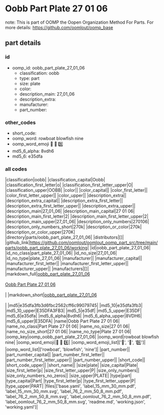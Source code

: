 # Oobb Part Plate 27 01 06  

note: This is part of OOMP the Oopen Organization Method For Parts. For more details: https://github.com/oomlout/oomp_base

##  part details





### id
* oomp_id: oobb_part_plate_27_01_06
  * classification: oobb
  * type: part
  * size: plate
  * color: 
  * description_main: 27_01_06
  * description_extra: 
  * manufacturer: 
  * part_number: 

### other_codes
* short_code: 
* oomp_word: rowboat blowfish nine
* oomp_word_emoji :rowboat: :blowfish: :nine:
* md5_6_alpha: 8vdh6
* md5_6: e35dfa

### all codes 
|classification|oobb|
|classification_capital|Oobb|
|classification_first_letter|o|
|classification_first_letter_upper|O|
|classification_upper|OOBB|
|color||
|color_capital||
|color_first_letter||
|color_first_letter_upper||
|color_upper||
|description_extra||
|description_extra_capital||
|description_extra_first_letter||
|description_extra_first_letter_upper||
|description_extra_upper||
|description_main|27_01_06|
|description_main_capital|27 01 06|
|description_main_first_letter|2|
|description_main_first_letter_upper|2|
|description_main_upper|27_01_06|
|description_only_numbers|270106|
|description_only_numbers_short|270k|
|description_or_color|270k|
|description_or_color_upper|270K|
|directory|parts/oobb_part_plate_27_01_06|
|distributors|[]|
|github_link|https://github.com/oomlout/oomlout_oomp_part_src/tree/main/parts/oobb_part_plate_27_01_06/working|
|id|oobb_part_plate_27_01_06|
|id_no_class|part_plate_27_01_06|
|id_no_size|27_01_06|
|id_no_type|plate_27_01_06|
|manufacturer||
|manufacturer_capital||
|manufacturer_first_letter||
|manufacturer_first_letter_upper||
|manufacturer_upper||
|manufacturers|[]|
|markdown_full|[oobb_part_plate_27_01_06](https://github.com/oomlout/oomlout_oomp_part_src/tree/main/parts/oobb_part_plate_27_01_06/working)<br>[](https://github.com/oomlout/oomlout_oomp_part_src/tree/main/parts/oobb_part_plate_27_01_06/working)<br>[Oobb Part Plate 27 01 06](https://github.com/oomlout/oomlout_oomp_part_src/tree/main/parts/oobb_part_plate_27_01_06/working)<br><br>|
|markdown_short|[oobb_part_plate_27_01_06](https://github.com/oomlout/oomlout_oomp_part_src/tree/main/parts/oobb_part_plate_27_01_06/working)<br><br>|
|md5|e35dfa3fb3d6fbc2562cff6c99079745|
|md5_10|e35dfa3fb3|
|md5_10_upper|E35DFA3FB3|
|md5_5|e35df|
|md5_5_upper|E35DF|
|md5_6|e35dfa|
|md5_6_alpha|8vdh6|
|md5_6_alpha_upper|8VDH6|
|md5_6_upper|E35DFA|
|name|Oobb Part Plate 27 01 06|
|name_no_class|Part Plate 27 01 06|
|name_no_size|27 01 06|
|name_no_size_short|27 01 06|
|name_no_type|Plate 27 01 06|
|oomp_key|oomp_oobb_part_plate_27_01_06|
|oomp_word|rowboat blowfish nine|
|oomp_word_emoji|:rowboat: :blowfish: :nine:|
|oomp_word_emoji_list|[':rowboat:', ':blowfish:', ':nine:']|
|oomp_word_list|['rowboat', 'blowfish', 'nine']|
|part_number||
|part_number_capital||
|part_number_first_letter||
|part_number_first_letter_upper||
|part_number_upper||
|short_code||
|short_code_upper||
|short_name||
|size|plate|
|size_capital|Plate|
|size_first_letter|p|
|size_first_letter_upper|P|
|size_only_numbers||
|size_only_numbers_no_zeros||
|size_upper|PLATE|
|type|part|
|type_capital|Part|
|type_first_letter|p|
|type_first_letter_upper|P|
|type_upper|PART|
|files|['base.yaml', 'label_15_mm_30_mm.pdf', 'label_15_mm_30_mm.svg', 'label_76_2_mm_50_8_mm.pdf', 'label_76_2_mm_50_8_mm.svg', 'label_oomlout_76_2_mm_50_8_mm.pdf', 'label_oomlout_76_2_mm_50_8_mm.svg', 'readme.md', 'working.json', 'working.yaml']|
